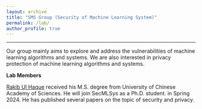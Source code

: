 ```yaml
---
layout: archive
title: "SMS Group (Security of Machine Learning System)"
permalink: /lab/
author_profile: true
---
```


---
Our group mainly aims to explore and address the vulnerabilities of machine learning algorithms and systems. 
We are also interested in privacy protection of machine learning algorithms and systems.


**Lab Members**
<!-- ====== -->

[Rakib Ul Haque](https://scholar.google.com/citations?user=Le-WWW0AAAAJ&hl=en) received his M.S. degree from University of Chinese Academy of Sciences. He will join SecMLSys as a Ph.D. student. in Spring 2024. He has published several papers on the topic of security and privacy.


